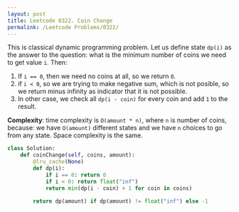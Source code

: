 ```yaml
---
layout: post
title: Leetcode 0322. Coin Change
permalink: /Leetcode Problems/0322/
---
```


This is classical dynamic programming problem. Let us define state `dp(i)` as the answer to the question: what is the minimum number of coins we need to get value `i`. Then:

1. If `i == 0`, then we need no coins at all, so we return `0`.
2. if `i < 0`, so we are trying to make negative sum, which is not posible, so we return minus infinity as indicator that it is not possible.
3. In other case, we check all `dp(i - coin)` for every coin and add `1` to the result.

**Complexity**: time complexity is `O(amount * n)`, where `n` is number of coins, because: we have `O(amount)` different states and we have `n` choices to go from any state. Space complexity is the same.

```python
class Solution:
    def coinChange(self, coins, amount):
        @lru_cache(None)
        def dp(i):
            if i == 0: return 0
            if i < 0: return float("inf")
            return min(dp(i - coin) + 1 for coin in coins)
        
        return dp(amount) if dp(amount) != float("inf") else -1
```